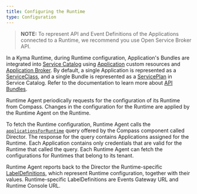 ```yaml
---
title: Configuring the Runtime
type: Configuration
---
```


<!-- the following paragraphs need clarification; are they instructions or just FYI? -->


> **NOTE:** To represent API and Event Definitions of the Applications connected to a Runtime, we recommend you use Open Service Broker API.

In a Kyma Runtime, during Runtime configuration, Application's Bundles are integrated into [Service Catalog](components/service-catalog) using [Application](components/application-connector#custom-resource-application) custom resources and [Application Broker](components/application-connector#architecture-application-broker).
By default, a single Application is represented as a [ServiceClass](components/service-catalog/#architecture-resources), and a single Bundle is represented as a [ServicePlan](components/service-catalog/#architecture-resources) in Service Catalog.
Refer to the documentation to learn more about [API Bundles](https://github.com/kyma-incubator/compass/blob/master/docs/compass/03-bundles-api.md).

Runtime Agent periodically requests for the configuration of its Runtime from Compass.
Changes in the configuration for the Runtime are applied by the Runtime Agent on the Runtime.

To fetch the Runtime configuration, Runtime Agent calls the [`applicationsForRuntime`](https://github.com/kyma-incubator/compass/blob/master/components/director/pkg/graphql/schema.graphql) query offered by the Compass component called Director.
The response for the query contains Applications assigned for the Runtime.
Each Application contains only credentials that are valid for the Runtime that called the query.
Each Runtime Agent can fetch the configurations for Runtimes that belong to its tenant.

Runtime Agent reports back to the Director the Runtime-specific [LabelDefinitions](https://github.com/kyma-incubator/compass/blob/master/docs/compass/03-02-labels.md#labeldefinitions), which represent Runtime configuration, together with their values.
Runtime-specific LabelDefinitions are Events Gateway URL and Runtime Console URL.